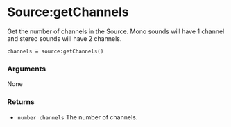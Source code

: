 <!--
category: reference
-->

Source:getChannels
===

Get the number of channels in the Source.  Mono sounds will have 1 channel and stereo sounds will
have 2 channels.

    channels = source:getChannels()

### Arguments

None

### Returns

- `number channels` The number of channels.
